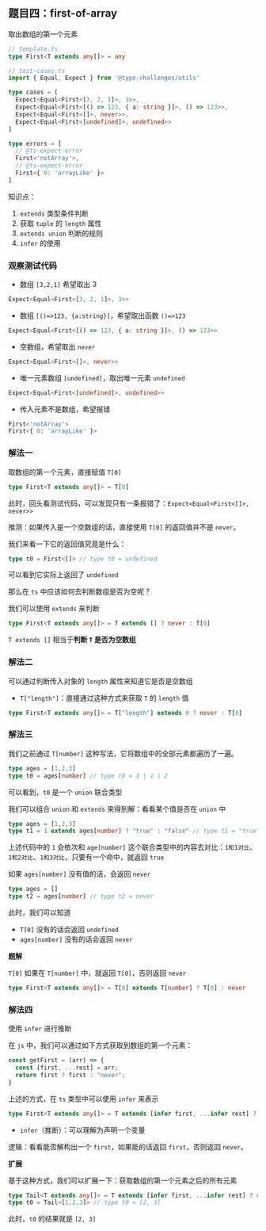 ## 题目四：first-of-array

取出数组的第一个元素

```ts
// template.ts
type First<T extends any[]> = any
```

```ts
// test-cases.ts
import { Equal, Expect } from '@type-challenges/utils'

type cases = [
  Expect<Equal<First<[3, 2, 1]>, 3>>,
  Expect<Equal<First<[() => 123, { a: string }]>, () => 123>>,
  Expect<Equal<First<[]>, never>>,
  Expect<Equal<First<[undefined]>, undefined>>
]

type errors = [
  // @ts-expect-error
  First<'notArray'>,
  // @ts-expect-error
  First<{ 0: 'arrayLike' }>
]
```

知识点：

1. `extends` 类型条件判断
2. 获取 `tuple` 的 `length` 属性
3. `extends union` 判断的规则
4. `infer` 的使用



### 观察测试代码

- 数组 `[3,2,1]` 希望取出 3

```ts
Expect<Equal<First<[3, 2, 1]>, 3>>
```

- 数组 `[()=>123, {a:string}]`，希望取出函数 `()=>123`

```ts
Expect<Equal<First<[() => 123, { a: string }]>, () => 123>>
```

- 空数组，希望取出 `never`

```ts
Expect<Equal<First<[]>, never>>
```

- 唯一元素数组 `[undefined]`，取出唯一元素 `undefined`

```ts
Expect<Equal<First<[undefined]>, undefined>>
```

- 传入元素不是数组，希望报错

```ts
First<'notArray'>
First<{ 0: 'arrayLike' }>
```



### 解法一

取数组的第一个元素，直接赋值 `T[0]`

```ts
type First<T extends any[]> = T[0]
```

此时，回头看测试代码，可以发现只有一条报错了：`Expect<Equal<First<[]>, never>>`

推测：如果传入是一个空数组的话，直接使用 `T[0]` 的返回值并不是 `never`。

我们来看一下它的返回值究竟是什么：

```ts
type t0 = First<[]> // type t0 = undefined
```

可以看到它实际上返回了 `undefined`

那么在 `ts` 中应该如何去判断数组是否为空呢？

我们可以使用 `extends` 来判断

```ts
type First<T extends any[]> = T extends [] ? never : T[0]
```

`T extends []` 相当于**判断 `T` 是否为空数组**



### 解法二

可以通过判断传入对象的 `length` 属性来知道它是否是空数组

- `T["length"]`：直接通过这种方式来获取 `T` 的 `length` 值

```ts
type First<T extends any[]> = T["length"] extends 0 ? never : T[0]
```



### 解法三

我们之前通过 `T[number]` 这种写法，它将数组中的全部元素都遍历了一遍。

```ts
type ages = [1,2,3]
type t0 = ages[number] // type t0 = 3 | 1 | 2
```

可以看到，`t0` 是一个 `union` 联合类型

我们可以组合 `union` 和 `extends` 来得到解：看看某个值是否在 `union` 中

```ts
type ages = [1,2,3]
type t1 = 1 extends ages[number] ? "true" : "false" // type t1 = "true"
```

上述代码中的 `1` 会依次和 `age[number]` 这个联合类型中的内容去对比：`1和1对比`、`1和2对比`、`1和3对比`，只要有一个命中，就返回 `true`

如果 `ages[number]` 没有值的话，会返回 `never`

```ts
type ages = []
type t2 = ages[number] // type t2 = never
```

此时，我们可以知道

- `T[0]` 没有的话会返回 `undefined`
- `ages[number]` 没有的话会返回 `never`

**题解**

`T[0]` 如果在 `T[number]` 中，就返回 `T[0]`，否则返回 `never`

```ts
type First<T extends any[]> = T[0] extends T[number] ? T[0] : never
```



### 解法四

使用 `infer` 进行推断

在 `js` 中，我们可以通过如下方式获取到数组的第一个元素：

```ts
const getFirst = (arr) => {
  const [first, ...rest] = arr;
  return first ? first : "never";
}
```

上述的方式，在 `ts` 类型中可以使用 `infer` 来表示

```ts
type First<T extends any[]> = T extends [infer first, ...infer rest] ? first : never
```

- `infer`（推断）：可以理解为声明一个变量

逻辑：看看能否解构出一个 `first`，如果能的话返回 `first`，否则返回 `never`。

**扩展**

基于这种方式，我们可以扩展一下：获取数组的第一个元素之后的所有元素

```ts
type Tail<T extends any[]> = T extends [infer first, ...infer rest] ? rest : never
type t0 = Tail<[1,2,3]> // type t0 = [2, 3]
```

此时，`t0` 的结果就是 `[2, 3]`













